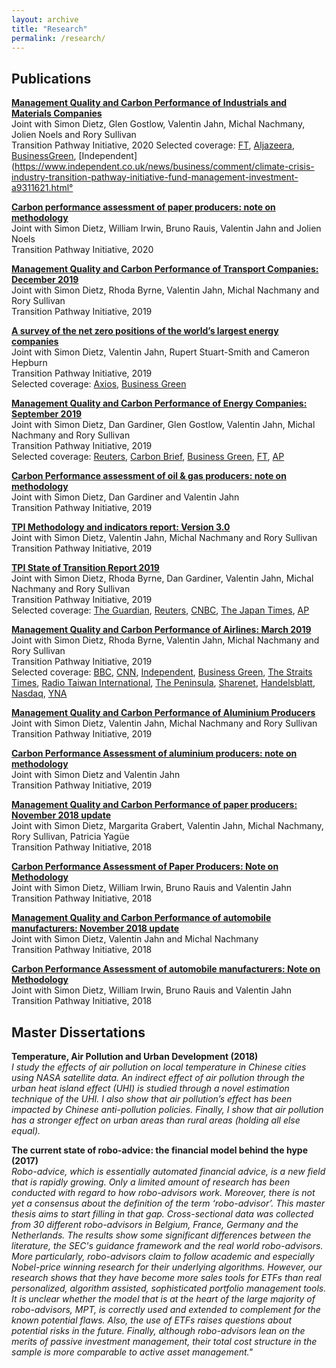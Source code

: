 ```yaml
---
layout: archive
title: "Research"
permalink: /research/
---
```


## Publications

**[Management Quality and Carbon Performance of Industrials and Materials Companies](https://www.transitionpathwayinitiative.org/tpi/publications/47.pdf?type=Publication)**    
  Joint with Simon Dietz, Glen Gostlow, Valentin Jahn, Michal Nachmany, Jolien Noels and Rory Sullivan  
  Transition Pathway Initiative, 2020
  Selected coverage: [FT](https://www.ft.com/content/d94aa146-445a-11ea-a43a-c4b328d9061c), [Aljazeera](https://www.aljazeera.com/ajimpact/18-trillion-investor-group-calls-industry-giants-climate-200203191455108.html), [BusinessGreen](https://www.businessgreen.com/news/4009939/report-industrial-giants-guilty-slow-progress-climate-action), [Independent](https://www.independent.co.uk/news/business/comment/climate-crisis-industry-transition-pathway-initiative-fund-management-investment-a9311621.html°

**[Carbon performance assessment of paper producers: note on methodology](https://www.transitionpathwayinitiative.org/tpi/publications/49.pdf?type=Publication)**  
  Joint with Simon Dietz, William Irwin, Bruno Rauis, Valentin Jahn and Jolien Noels  
  Transition Pathway Initiative, 2020

**[Management Quality and Carbon Performance of Transport Companies: December 2019](https://www.transitionpathwayinitiative.org/tpi/publications/42.pdf?type=Publication)**  
  Joint with Simon Dietz, Rhoda Byrne, Valentin Jahn, Michal Nachmany and Rory Sullivan  
  Transition Pathway Initiative, 2019

**[A survey of the net zero positions of the world’s largest energy companies](http://www.lse.ac.uk/GranthamInstitute/tpi/wp-content/uploads/2019/11/A-survey-of-the-net-zero-positions-of-the-worlds-largest-energy-companies-3.pdf)**  
  Joint with Simon Dietz, Valentin Jahn, Rupert Stuart-Smith and Cameron Hepburn  
  Transition Pathway Initiative, 2019  
  Selected coverage: [Axios](https://www.axios.com/newsletters/axios-generate-cb88ac28-a3f1-4030-bdcd-e2f6ffce3e15.html?chunk=3#story3), [Business Green](https://www.businessgreen.com/bg/news-analysis/3083645/9-in-10-of-worlds-energy-companies-have-no-plan-to-reach-net-zero)

**[Management Quality and Carbon Performance of Energy Companies: September 2019](http://www.lse.ac.uk/GranthamInstitute/tpi/wp-content/uploads/2019/09/Management-quality-and-carbon-performance-of-energy-sectors-final-180919.pdf)**  
  Joint with Simon Dietz, Dan Gardiner, Glen Gostlow, Valentin Jahn, Michal Nachmany and Rory Sullivan  
  Transition Pathway Initiative, 2019  
  Selected coverage: [Reuters](https://uk.reuters.com/article/uk-climate-change-summit-investors/investors-turn-heat-on-big-oil-ahead-of-u-n-climate-summit-idUKKBN1W22SL), [Carbon Brief](https://www.carbonbrief.org/daily-brief/leading-countries-blocked-from-speaking-at-un-climate-summit), [Business Green](https://www.businessgreen.com/bg/news-analysis/3081680/investors-call-for-greater-transparency-over-climate-plans-and-lobbying-activity-as-climate-risk-fears-grow), [FT](https://www.ft.com/content/2c44d5d2-e9b7-11e9-a240-3b065ef5fc55), [AP](https://apnews.com/8bcebf4630584234b45654ac26374d2c)

**[Carbon Performance assessment of oil & gas producers: note on methodology](http://www.lse.ac.uk/GranthamInstitute/tpi/wp-content/uploads/2019/09/Methodology-note-for-Oil-and-Gas.pdf)**  
  Joint with Simon Dietz, Dan Gardiner and Valentin Jahn  
  Transition Pathway Initiative, 2019

**[TPI Methodology and indicators report: Version 3.0](http://www.lse.ac.uk/GranthamInstitute/tpi/wp-content/uploads/2019/09/Methodology-and-Indicator-Report-v3.0-Final.pdf)**  
  Joint with Simon Dietz, Valentin Jahn, Michal Nachmany and Rory Sullivan  
  Transition Pathway Initiative, 2019

**[TPI State of Transition Report 2019](http://www.lse.ac.uk/GranthamInstitute/tpi/wp-content/uploads/2019/07/TPI-State-of-Transition-Report-2019-1.pdf)**  
  Joint with Simon Dietz, Rhoda Byrne, Dan Gardiner, Valentin Jahn, Michal Nachmany and Rory Sullivan  
  Transition Pathway Initiative, 2019  
  Selected coverage: [The Guardian](https://www.theguardian.com/environment/2019/jul/10/quarter-of-worlds-biggest-firms-fail-to-disclose-greenhouse-gas-emissions?CMP=Share_AndroidApp_Copy_to_clipboard), [Reuters](https://uk.reuters.com/article/us-climate-change-business/most-big-co2-emitting-firms-not-on-track-for-climate-goals-report-idUKKCN1U42Q7), [CNBC](https://www.cnbc.com/2019/07/09/reuters-america-most-big-co2-emitting-firms-not-on-track-for-climate-goals-report.html?__source=sharebar%7Ctwitter&par=sharebar), [The Japan Times](https://www.japantimes.co.jp/news/2019/07/10/world/science-health-world/worlds-biggest-polluting-firms-not-track-climate-goals-study-finds/#.XebmGS2ca9Y), [AP](https://apnews.com/01cf6a1c2846421eb6fcc85a0c53e761)


**[Management Quality and Carbon Performance of Airlines: March 2019](http://www.lse.ac.uk/GranthamInstitute/tpi/wp-content/uploads/2019/03/Management-quality-and-carbon-performance-of-airlines-040319-1730.pdf)**  
  Joint with Simon Dietz, Rhoda Byrne, Valentin Jahn, Michal Nachmany and Rory Sullivan  
  Transition Pathway Initiative, 2019  
  Selected coverage: [BBC](https://www.bbc.com/news/science-environment-47460958), [CNN](https://www.cnn.com/2019/03/05/business/airlines-climate-change-emissions/index.html), [Independent](https://www.independent.co.uk/news/business/news/worlds-top-20-airlines-climate-change-commitments-a8807746.html), [Business Green](https://www.businessgreen.com/bg/news/3072031/airlines-under-pressure-to-act-on-emissions), [The Straits Times](https://www.straitstimes.com/world/airlines-stall-in-tackling-climate-change-investor-group), [Radio Taiwan International](https://www.rti.org.tw/news/view/id/2013457), [The Peninsula](https://www.thepeninsulaqatar.com/article/05/03/2019/Airlines-stall-in-tackling-climate-change---investor-group), [Sharenet](https://www.sharenet.co.za/news/Airlines_stall_in_tackling_climate_change__investor_group/a94d841976cbbde80ef4f3f868ee6493), [Handelsblatt](https://www.handelsblatt.com/unternehmen/handel-konsumgueter/billigflieger-so-will-ryanair-zum-oeko-vorreiter-werden/24420274.html?ticket=ST-4603623-enaocebjUEgDFjIJsM5F-ap3), [Nasdaq](https://www.nasdaq.com/articles/airlines-stall-tackling-climate-change-investor-group-2019-03-05), [YNA](https://m.yna.co.kr/view/AKR20190306148100009)

**[Management Quality and Carbon Performance of Aluminium Producers](http://www.lse.ac.uk/GranthamInstitute/tpi/wp-content/uploads/2019/03/Management-quality-and-carbon-performance-of-aluminium-producers.pdf)**  
  Joint with Simon Dietz, Valentin Jahn, Michal Nachmany and Rory Sullivan  
  Transition Pathway Initiative, 2019

**[Carbon Performance Assessment of aluminium producers: note on methodology](http://www.lse.ac.uk/GranthamInstitute/tpi/wp-content/uploads/2019/02/Aluminium-Feb-19-Methodology-note-1.pdf)**  
  Joint with Simon Dietz and Valentin Jahn  
  Transition Pathway Initiative, 2019

**[Management Quality and Carbon Performance of paper producers: November 2018 update](http://www.lse.ac.uk/GranthamInstitute/tpi/wp-content/uploads/2018/11/MQ-and-CP-of-paper-and-pulp-producers-26-Nov-18.pdf)**  
  Joint with Simon Dietz, Margarita Grabert, Valentin Jahn, Michal Nachmany, Rory Sullivan, Patricia Yagüe  
  Transition Pathway Initiative, 2018

**[Carbon Performance Assessment of Paper Producers: Note on Methodology](http://www.lse.ac.uk/GranthamInstitute/tpi/wp-content/uploads/2018/11/TPI-Methodology-Note-Pulp-and-Paper-November-18.pdf)**  
  Joint with Simon Dietz, William Irwin, Bruno Rauis and Valentin Jahn  
  Transition Pathway Initiative, 2018

**[Management Quality and Carbon Performance of automobile manufacturers: November 2018 update](http://www.lse.ac.uk/GranthamInstitute/tpi/wp-content/uploads/2018/11/Management-quality-and-carbon-performance-of-automobile-manufacturers.pdf)**  
  Joint with  Simon Dietz, Valentin Jahn and Michal Nachmany  
  Transition Pathway Initiative, 2018

**[Carbon Performance Assessment of automobile manufacturers: Note on Methodology](http://www.lse.ac.uk/GranthamInstitute/tpi/wp-content/uploads/2018/11/Methodology-note-automobiles-November-2018.pdf)**  
  Joint with Simon Dietz, William Irwin, Bruno Rauis and Valentin Jahn  
  Transition Pathway Initiative, 2018


## Master Dissertations

**Temperature, Air Pollution and Urban Development (2018)**  
  *I  study  the  effects  of  air  pollution  on  local  temperature  in  Chinese  cities using NASA satellite data. An indirect effect of air pollution through the urban heat island effect (UHI) is studied through a novel estimation technique of the UHI. I also show that air pollution’s effect has been impacted by Chinese anti-pollution policies.  Finally,  I show that air pollution has a stronger effect on urban areas than rural areas (holding all else equal).*

**The current state of robo-advice: the financial model behind the hype (2017)**  
  *Robo-advice, which is essentially automated financial advice, is a new field that is rapidly growing. Only a limited amount of research has been conducted with regard to how robo-advisors work. Moreover, there is not yet a consensus about the definition of the term ‘robo-advisor’. This master thesis aims to start filling in that gap. Cross-sectional data was collected from 30 different robo-advisors in Belgium, France, Germany and the Netherlands. The results show some significant differences between the literature, the SEC's guidance framework and the real world robo-advisors. More particularly, robo-advisors claim to follow academic and especially Nobel-price winning research for their underlying algorithms. However, our research shows that they have become more sales tools for ETFs than real personalized, algorithm assisted, sophisticated portfolio management tools. It is unclear whether the model that is at the heart of the large majority of robo-advisors, MPT, is correctly used and extended to complement for the known potential flaws. Also, the use of ETFs raises questions about potential risks in the future. Finally, although robo-advisors lean on the merits of passive investment management, their total cost structure in the sample is more comparable to active asset management."*
